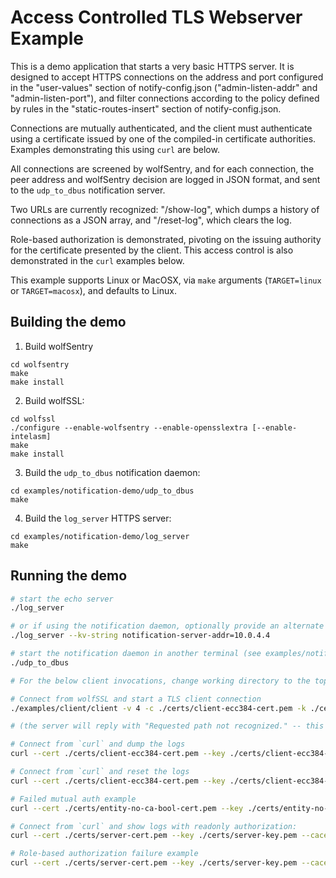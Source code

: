 # Access Controlled TLS Webserver Example

This is a demo application that starts a very basic HTTPS server. It is designed
to accept HTTPS connections on the address and port configured in the
"user-values" section of notify-config.json ("admin-listen-addr" and
"admin-listen-port"), and filter connections according to the policy defined by
rules in the "static-routes-insert" section of notify-config.json.

Connections are mutually authenticated, and the client must authenticate using a
certificate issued by one of the compiled-in certificate authorities.  Examples
demonstrating this using `curl` are below.

All connections are screened by wolfSentry, and for each connection, the peer
address and wolfSentry decision are logged in JSON format, and sent to the
`udp_to_dbus` notification server.

Two URLs are currently recognized: "/show-log", which dumps a history of
connections as a JSON array, and "/reset-log", which clears the log.

Role-based authorization is demonstrated, pivoting on the issuing authority for
the certificate presented by the client.  This access control is also
demonstrated in the `curl` examples below.

This example supports Linux or MacOSX, via `make` arguments (`TARGET=linux` or
`TARGET=macosx`), and defaults to Linux.

## Building the demo

1) Build wolfSentry

```
cd wolfsentry
make
make install
```

2) Build wolfSSL:

```
cd wolfssl
./configure --enable-wolfsentry --enable-opensslextra [--enable-intelasm]
make
make install
```

3) Build the `udp_to_dbus` notification daemon:

```
cd examples/notification-demo/udp_to_dbus
make
```

4) Build the `log_server` HTTPS server:

```
cd examples/notification-demo/log_server
make
```

## Running the demo

```sh
# start the echo server
./log_server

# or if using the notification daemon, optionally provide an alternate address for it, e.g.:
./log_server --kv-string notification-server-addr=10.0.4.4

# start the notification daemon in another terminal (see examples/notification-demo/udp_to_dbus)
./udp_to_dbus

# For the below client invocations, change working directory to the top of the wolfSSL source tree.

# Connect from wolfSSL and start a TLS client connection
./examples/client/client -v 4 -c ./certs/client-ecc384-cert.pem -k ./certs/client-ecc384-key.pem -A ./certs/ca-ecc-cert.pem -g

# (the server will reply with "Requested path not recognized." -- this is normal.)

# Connect from `curl` and dump the logs
curl --cert ./certs/client-ecc384-cert.pem --key ./certs/client-ecc384-key.pem --cacert ./certs/ca-ecc-cert.pem --resolve www.wolfssl.com:10443:127.0.0.1 https://www.wolfssl.com:10443/show-log

# Connect from `curl` and reset the logs
curl --cert ./certs/client-ecc384-cert.pem --key ./certs/client-ecc384-key.pem --cacert ./certs/ca-ecc-cert.pem --resolve www.wolfssl.com:10443:127.0.0.1 https://www.wolfssl.com:10443/reset-log

# Failed mutual auth example
curl --cert ./certs/entity-no-ca-bool-cert.pem --key ./certs/entity-no-ca-bool-key.pem --cacert ./certs/ca-ecc-cert.pem --resolve www.wolfssl.com:10443:127.0.0.1 https://www.wolfssl.com:10443/show-log

# Connect from `curl` and show logs with readonly authorization:
curl --cert ./certs/server-cert.pem --key ./certs/server-key.pem --cacert ./certs/ca-ecc-cert.pem --resolve www.wolfssl.com:10443:127.0.0.1 https://www.wolfssl.com:10443/show-log

# Role-based authorization failure example
curl --cert ./certs/server-cert.pem --key ./certs/server-key.pem --cacert ./certs/ca-ecc-cert.pem --resolve www.wolfssl.com:10443:127.0.0.1 https://www.wolfssl.com:10443/reset-log
```
